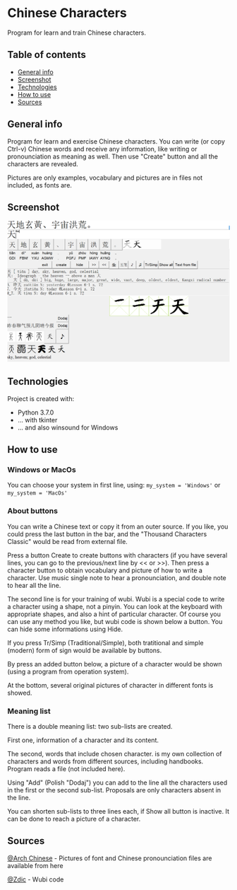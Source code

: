 # Chinese Characters
Program for learn and train Chinese characters.
## Table of contents
* [General info](#general-info)
* [Screenshot](#Screenshot)
* [Technologies](#technologies)
* [How to use](#How-to-use)
* [Sources](#Sources)

## General info
Program for learn and exercise Chinese characters. You can write (or copy Ctrl-v) 
Chinese words and receive any information, like writing or pronounciation as meaning as well.
Then use "Create" button and all the characters are revealed.

Pictures are only examples, vocabulary and pictures are in files not included, as fonts are.
	
## Screenshot
![Screenshot](./Images_git/Image_screen.png)

## Technologies
Project is created with:
* Python 3.7.0
* ... with tkinter
* ... and also winsound for Windows

## How to use
### Windows or MacOs
You can choose your system in first line, using:
`my_system = 'Windows'`
or
`my_system = 'MacOs'`

### About buttons
You can write a Chinese text or copy it from an outer source. If you like, you could press
the last button in the bar, and the "Thousand Characters Classic" would be read from 
external file. 

Press a button Create to create buttons with characters (if you have several lines, you can go
to the previous/next line by << or >>). Then press a character button to obtain vocabulary and
picture of how to write a character. Use music single note to hear a pronounciation, and double note
to hear all the line.

The second line is for your training of wubi. Wubi is a special code to write a character using 
a shape, not a pinyin. You can look at the keyboard with appropriate shapes, and also a hint 
of particular character. 
Of course you can use any method you like, but wubi code is shown below 
a button. You can hide some informations using Hide. 

If you press Tr/Simp (Traditional/Simple), both tratitional and simple (modern) form of sign
would be available by buttons.

By press an added button below, a picture of a character would be shown (using 
a program from operation system).

At the bottom, several original pictures of character in different fonts is showed.

### Meaning list
There is a double meaning list: two sub-lists are created.

First one, information of a character and its content. 

The second, words that include chosen character. is my own collection of characters and words from different sources, 
including handbooks. Program reads a file (not included here).

Using "Add" (Polish "Dodaj") you can add to the line all the characters used in the first or the 
second sub-list. Proposals are only characters absent in the line.

You can shorten sub-lists to three lines each, if Show all button is inactive. It can be done
to reach a picture of a character.

## Sources
[@Arch Chinese](http://www.archchinese.com/chinese_english_dictionary.html) -
Pictures of font and Chinese pronounciation files are available 
from here

[@Zdic](http://www.zdic.net) - Wubi code

